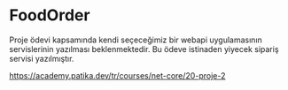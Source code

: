 # FoodOrder

Proje ödevi kapsamında kendi seçeceğimiz bir webapi uygulamasının servislerinin yazılması beklenmektedir. Bu ödeve istinaden yiyecek sipariş servisi yazılmıştır.

https://academy.patika.dev/tr/courses/net-core/20-proje-2
